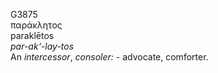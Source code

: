 <body>
  <p>G3875<br>  παράκλητος  <br> paraklētos  <br><i>par-ak‘-lay-tos </i><br>An <i>intercessor</i>, <i>consoler:</i> - advocate, comforter.<br></p>
 </body>